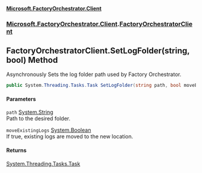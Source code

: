 #### [Microsoft.FactoryOrchestrator.Client](./Microsoft-FactoryOrchestrator-Client.md 'Microsoft.FactoryOrchestrator.Client')
### [Microsoft.FactoryOrchestrator.Client](./Microsoft-FactoryOrchestrator-Client.md 'Microsoft.FactoryOrchestrator.Client').[FactoryOrchestratorClient](./Microsoft-FactoryOrchestrator-Client-FactoryOrchestratorClient.md 'Microsoft.FactoryOrchestrator.Client.FactoryOrchestratorClient')
## FactoryOrchestratorClient.SetLogFolder(string, bool) Method
Asynchronously Sets the log folder path used by Factory Orchestrator.  
```csharp
public System.Threading.Tasks.Task SetLogFolder(string path, bool moveExistingLogs);
```
#### Parameters
<a name='Microsoft-FactoryOrchestrator-Client-FactoryOrchestratorClient-SetLogFolder(string_bool)-path'></a>
`path` [System.String](https://docs.microsoft.com/en-us/dotnet/api/System.String 'System.String')  
Path to the desired folder.  
  
<a name='Microsoft-FactoryOrchestrator-Client-FactoryOrchestratorClient-SetLogFolder(string_bool)-moveExistingLogs'></a>
`moveExistingLogs` [System.Boolean](https://docs.microsoft.com/en-us/dotnet/api/System.Boolean 'System.Boolean')  
If true, existing logs are moved to the new location.  
  
#### Returns
[System.Threading.Tasks.Task](https://docs.microsoft.com/en-us/dotnet/api/System.Threading.Tasks.Task 'System.Threading.Tasks.Task')  
  
